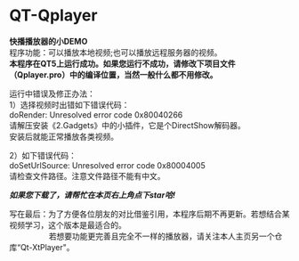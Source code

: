 # QT-Qplayer
**快播播放器的小DEMO**  
程序功能：可以播放本地视频;也可以播放远程服务器的视频。    
**本程序在QT5上运行成功。如果您运行不成功，请修改下项目文件（Qplayer.pro）中的编译位置，当然一般什么都不用修改。**     

运行中错误及修正办法：    
1）选择视频时出错如下错误代码：  
doRender: Unresolved error code 0x80040266   
请解压安装《2.Gadgets》中的小插件，它是个DirectShow解码器。    
安装后就能正常播放各类视频。
  
2）如下错误代码：  
doSetUrlSource: Unresolved error code 0x80004005  
请检查文件路径。注意文件路径不能有中文。
  
***如果您下载了，请帮忙在本页右上角点下star哈!***  

写在最后：为了方便各位朋友的对比借鉴引用，本程序后期不再更新。若想结合某视频学习，这个版本是最适合的。  
&nbsp; &nbsp; &nbsp; &nbsp; &nbsp; &nbsp; &nbsp; &nbsp; &nbsp; 若想要功能更完善且完全不一样的播放器，请关注本人主页另一个仓库“Qt-XtPlayer"。
